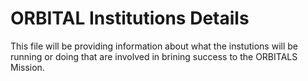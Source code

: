 # ORBITAL Institutions Details

This file will be providing information about what the instutions will be running or doing that are involved in brining success to the ORBITALS Mission.
